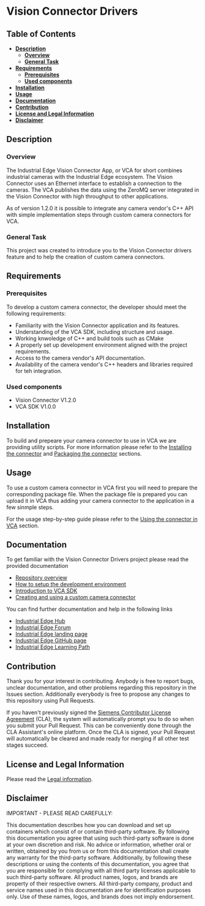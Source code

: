 # Vision Connector Drivers

## Table of Contents
* **[Description](#description)**
    * **[Overview](#overview)**
    * **[General Task](#general-task)**
* **[Requirements](#requirements)**
    * **[Prerequisites](#prerequisites)**
    * **[Used components](#used-components)**
* **[Installation](#installation)**
* **[Usage](#usage)**
* **[Documentation](#documentation)**
* **[Contribution](#contribution)**
* **[License and Legal Information](#license-and-legal-information)**
* **[Disclaimer](#disclaimer)**


## Description

### Overview

The Industrial Edge Vision Connector App, or VCA for short combines industrial cameras with the Industrial Edge ecosystem. The Vision Connector uses an Ethernet interface to establish a connection to the cameras. The VCA publishes the data using the ZeroMQ server integrated in the Vision Connector with high throughput to other applications.

As of version 1.2.0 it is possible to integrate any camera vendor's C++ API with simple implementation steps through custom camera connectors for VCA. 

### General Task
This project was created to introduce you to the Vision Connector drivers feature and to help the creation of custom camera connectors.

## Requirements

### Prerequisites
To develop a custom camera connector, the developer should meet the following requirements:
- Familiarity with the Vision Connector application and its features.
- Understanding of the VCA SDK, including structure and usage.
- Working knwoledge of C++ and build tools such as CMake
- A properly set up development environment aligned with the project requirements.
- Access to the camera vendor's API documentation.
- Availability of the camera vendor's C++ headers and libraries required for teh integration.

### Used components
- Vision Connector V1.2.0
- VCA SDK V1.0.0

## Installation
To build and prepeare your camera connector to use in VCA we are providing utility scripts. For more information please refer to the [Installing the connector](docs/creating_and_using_a_custom_camera_connector.md#installing-the-connector) and [Packaging the connector](docs/creating_and_using_a_custom_camera_connector.md#packaging-the-connector) sections.

## Usage
To use a custom camera connector in VCA first you will need to prepare the corresponding package file. When the package file is prepared you can upload it in VCA thus adding your camera connector to the application in a few sinmple steps.

For the usage step-by-step guide please refer to the [Using the connector in VCA](docs/creating_and_using_a_custom_camera_connector.md#using-the-connector-in-vca) section.

## Documentation

To get familiar with the Vision Connector Drivers project please read the provided documentation

* [Repository overview](docs/repository_overview.md)
* [How to setup the development environment](docs/development_environment.md)
* [Introduction to VCA SDK](docs/vca_sdk.md)
* [Creating and using a custom camera connector](docs/creating_and_using_a_custom_camera_connector.md)

You can find further documentation and help in the following links

* [Industrial Edge Hub](https://iehub.eu1.edge.siemens.cloud/#/documentation)
* [Industrial Edge Forum](https://www.siemens.com/industrial-edge-forum)
* [Industrial Edge landing page](https://new.siemens.com/global/en/products/automation/topic-areas/industrial-edge/simatic-edge.html)
* [Industrial Edge GitHub page](https://github.com/industrial-edge)
* [Industrial Edge Learning Path](https://siemens-learning-simaticedge.sabacloud.com)

## Contribution

Thank you for your interest in contributing. Anybody is free to report bugs, unclear documentation, and other problems regarding this repository in the Issues section.
Additionally everybody is free to propose any changes to this repository using Pull Requests.

If you haven't previously signed the [Siemens Contributor License Agreement](https://cla-assistant.io/industrial-edge/) (CLA), the system will automatically prompt you to do so when you submit your Pull Request. This can be conveniently done through the CLA Assistant's online platform. Once the CLA is signed, your Pull Request will automatically be cleared and made ready for merging if all other test stages succeed.

## License and Legal Information

Please read the [Legal information](LICENSE.txt).

## Disclaimer

IMPORTANT - PLEASE READ CAREFULLY:

This documentation describes how you can download and set up containers which consist of or contain third-party software. By following this documentation you agree that using such third-party software is done at your own discretion and risk. No advice or information, whether oral or written, obtained by you from us or from this documentation shall create any warranty for the third-party software. Additionally, by following these descriptions or using the contents of this documentation, you agree that you are responsible for complying with all third party licenses applicable to such third-party software. All product names, logos, and brands are property of their respective owners. All third-party company, product and service names used in this documentation are for identification purposes only. Use of these names, logos, and brands does not imply endorsement.